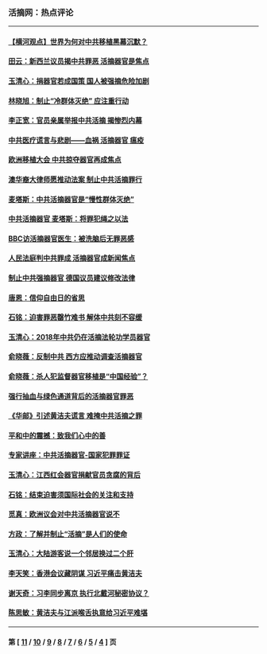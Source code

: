 ### 活摘网：热点评论
---
#### [【横河观点】世界为何对中共移植黑幕沉默？](../../pages/nf5879/n13244249.md?11210430) 
#### [田云：新西兰议员揭中共罪恶 活摘器官是焦点](../../pages/nf5879/n13070629.md?11210430) 
#### [玉清心：捐器官若成国策 国人被强摘危险加剧](../../pages/nf5879/n12802713.md?11210430) 
#### [林晓旭：制止“冷群体灭绝” 应注重行动](../../pages/nf5879/n12779736.md?11210430) 
#### [李正宽：官员亲属举报中共活摘 揭惨烈内幕](../../pages/nf5879/n12684490.md?11210430) 
#### [中共医疗谎言与悲剧——血祸 活摘器官 瘟疫](../../pages/nf5879/n12372103.md?11210430) 
#### [欧洲移植大会 中共掠夺器官再成焦点](../../pages/nf5879/n11538883.md?11210430) 
#### [澳华裔大律师愿推动法案 制止中共活摘罪行](../../pages/nf5879/n11377039.md?11210430) 
#### [麦塔斯：中共活摘器官是“慢性群体灭绝”](../../pages/nf5879/n11350529.md?11210430) 
#### [中共活摘器官 麦塔斯：将罪犯绳之以法](../../pages/nf5879/n11347973.md?11210430) 
#### [BBC访活摘器官医生：被洗脑后无罪恶感](../../pages/nf5879/n11335935.md?11210430) 
#### [人民法庭判中共罪成 活摘器官成新闻焦点](../../pages/nf5879/n11331578.md?11210430) 
#### [制止中共强摘器官 德国议员建议修改法律](../../pages/nf5879/n11249451.md?11210430) 
#### [唐恩：信仰自由日的省思](../../pages/nf5879/n11003525.md?11210430) 
#### [石铭：迫害罪恶罄竹难书  解体中共刻不容缓](../../pages/nf5879/n10942855.md?11210430) 
#### [玉清心：2018年中共仍在活摘法轮功学员器官](../../pages/nf5879/n10914646.md?11210430) 
#### [俞晓薇：反制中共 西方应推动调查活摘器官](../../pages/nf5879/n10794671.md?11210430) 
#### [俞晓薇：杀人犯监督器官移植是“中国经验”？](../../pages/nf5879/n10466427.md?11210430) 
#### [强行抽血与绿色通道背后的活摘器官罪恶](../../pages/nf5879/n10004708.md?11210430) 
#### [《华邮》引述黄洁夫谎言 难掩中共活摘之罪](../../pages/nf5879/n9642309.md?11210430) 
#### [平和中的震撼：致我们心中的善](../../pages/nf5879/n9021123.md?11210430) 
#### [专家讲座：中共活摘器官-国家犯罪罪证](../../pages/nf5879/n8828153.md?11210430) 
#### [玉清心：江西红会器官捐献官员贪腐的背后](../../pages/nf5879/n8522122.md?11210430) 
#### [石铭：结束迫害须国际社会的关注和支持](../../pages/nf5879/n8443497.md?11210430) 
#### [觅真：欧洲议会对中共活摘器官说不](../../pages/nf5879/n8337486.md?11210430) 
#### [方政：了解并制止“活摘”是人们的使命](../../pages/nf5879/n8329214.md?11210430) 
#### [玉清心：大陆游客说一个邻居换过二个肝](../../pages/nf5879/n8291404.md?11210430) 
#### [李天笑：香港会议藏阴谋 习近平痛击黄洁夫](../../pages/nf5879/n8241459.md?11210430) 
#### [谢天奇：习李同步离京 执行北戴河秘密协议？](../../pages/nf5879/n8230418.md?11210430) 
#### [陈思敏：黄洁夫与江派喉舌执意给习近平难堪](../../pages/nf5879/n8222166.md?11210430) 

---
#### 第 [ [11](./11.md?11210430) / [10](./10.md?11210430) / [9](./9.md?11210430) / [8](./8.md?11210430) / [7](./7.md?11210430) / [6](./6.md?11210430) / [5](./5.md?11210430) / [4](./4.md?11210430) ] 页
